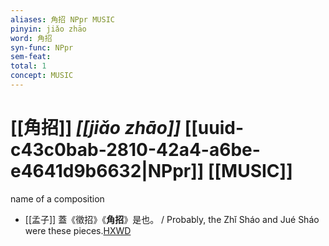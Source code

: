 ```yaml
---
aliases: 角招 NPpr MUSIC
pinyin: jiǎo zhāo
word: 角招
syn-func: NPpr
sem-feat: 
total: 1
concept: MUSIC 
---
```

# [[角招]] *[[jiǎo zhāo]]*  [[uuid-c43c0bab-2810-42a4-a6be-e4641d9b6632|NPpr]] [[MUSIC]]
name of a composition
 - [[孟子]] 蓋《徵招》《**角招**》是也。 / Probably, the Zhǐ Sháo and Jué Sháo were these pieces.[HXWD](https://hxwd.org/textview.html?location=KR1h0001_tls_002-29a.8)